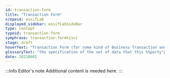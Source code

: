 ```yaml
---
id: transaction-form
title: "Transaction Form"
scopeid: essifLab
displayed_sidebar: essifLabSideBar
type: concept
typeid: transaction-form
symphrase: transaction-form%{ss}
stage: draft
hoverText: "Transaction Form (for some kind of Business Transaction and some Party): the specification of the set of data that this Party needs to (a) commit to a (proposed) Business Transaction of that kind, (b) fulfill its duties/Obligations and (c) escalate if necessary."
glossaryText: "the specification of the set of data that this %%party^party%% needs to (a) commit to a (proposed) %%business transaction^transaction%% of that kind, (b) fulfill its duties/%%obligations^obligation%% and (c) escalate if necessary."
date: 20210601
---
```


:::info Editor's note
Additional content is needed here.
:::
